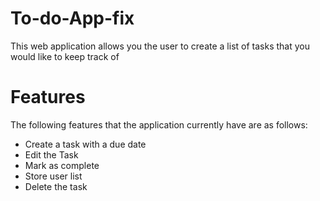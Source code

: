 # To-do-App-fix
This web application allows you the user to create a list of tasks that you would like to keep track of

# Features

The following features that the application currently have are as follows:

- Create a task with a due date
- Edit the Task
- Mark as complete
- Store user list
- Delete the task


